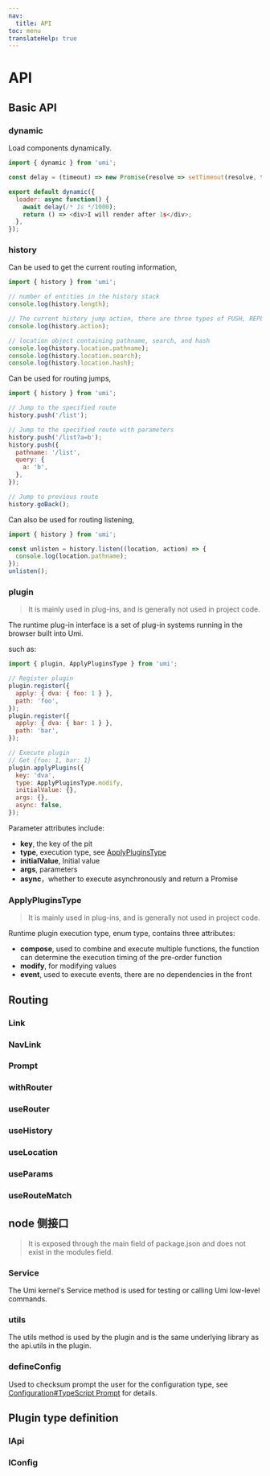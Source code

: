 ```yaml
---
nav:
  title: API
toc: menu
translateHelp: true
---
```


# API


## Basic API

### dynamic

Load components dynamically.

```js
import { dynamic } from 'umi';

const delay = (timeout) => new Promise(resolve => setTimeout(resolve, timeout));

export default dynamic({
  loader: async function() {
    await delay(/* 1s */1000);
    return () => <div>I will render after 1s</div>;
  },
});
```

### history

Can be used to get the current routing information,

```js
import { history } from 'umi';

// number of entities in the history stack
console.log(history.length);

// The current history jump action, there are three types of PUSH, REPLACE and POP
console.log(history.action);

// location object containing pathname, search, and hash
console.log(history.location.pathname);
console.log(history.location.search);
console.log(history.location.hash);
```

Can be used for routing jumps,

```js
import { history } from 'umi';

// Jump to the specified route
history.push('/list');

// Jump to the specified route with parameters
history.push('/list?a=b');
history.push({
  pathname: '/list',
  query: {
    a: 'b',
  },
});

// Jump to previous route
history.goBack();
```

Can also be used for routing listening,

```js
import { history } from 'umi';

const unlisten = history.listen((location, action) => {
  console.log(location.pathname);
});
unlisten();
```

### plugin

> It is mainly used in plug-ins, and is generally not used in project code.

The runtime plug-in interface is a set of plug-in systems running in the browser built into Umi.

such as:

```js
import { plugin, ApplyPluginsType } from 'umi';

// Register plugin
plugin.register({
  apply: { dva: { foo: 1 } },
  path: 'foo',
});
plugin.register({
  apply: { dva: { bar: 1 } },
  path: 'bar',
});

// Execute plugin
// Get {foo: 1, bar: 1}
plugin.applyPlugins({
  key: 'dva',
  type: ApplyPluginsType.modify,
  initialValue: {},
  args: {},
  async: false,
});
```

Parameter attributes include:

* **key**, the key of the pit
* **type**, execution type, see [ApplyPluginsType](#ApplyPluginsType)
* **initialValue**, Initial value
* **args**, parameters
* **async**，whether to execute asynchronously and return a Promise

### ApplyPluginsType

> It is mainly used in plug-ins, and is generally not used in project code.

Runtime plugin execution type, enum type, contains three attributes:

* **compose**, used to combine and execute multiple functions, the function can determine the execution timing of the pre-order function
* **modify**, for modifying values
* **event**, used to execute events, there are no dependencies in the front

## Routing

### Link

### NavLink

### Prompt

### withRouter

### useRouter

### useHistory

### useLocation

### useParams

### useRouteMatch

## node 侧接口

> It is exposed through the main field of package.json and does not exist in the modules field.

### Service

The Umi kernel's Service method is used for testing or calling Umi low-level commands.

### utils

The utils method is used by the plugin and is the same underlying library as the api.utils in the plugin.

### defineConfig

Used to checksum prompt the user for the configuration type, see [Configuration#TypeScript Prompt](TODO) for details.

## Plugin type definition

### IApi

### IConfig
